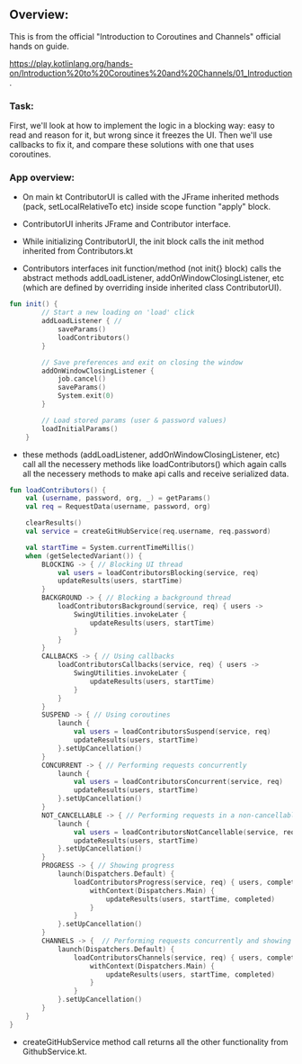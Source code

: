 ## Overview:
This is from the official "Introduction to Coroutines and Channels" official hands on guide.

https://play.kotlinlang.org/hands-on/Introduction%20to%20Coroutines%20and%20Channels/01_Introduction .

### Task:
First, we'll look at how to implement the logic in a blocking way: easy to read and reason for it, but wrong since it freezes the UI. Then we'll use callbacks to fix it, and compare these solutions with one that uses coroutines.

### App overview:
- On main kt ContributorUI is called with the JFrame inherited methods (pack, setLocalRelativeTo etc) inside scope function "apply" block.

- ContributorUI inherits JFrame and Contributor interface.
- While initializing ContributorUI, the init block calls the init method inherited from Contributors.kt
- Contributors interfaces init function/method (not init{} block) calls the abstract methods addLoadListener, addOnWindowClosingListener, etc (which are defined by overriding inside inherited class ContributorUI).
```kotlin
fun init() {
        // Start a new loading on 'load' click
        addLoadListener { // 
            saveParams()
            loadContributors()
        }

        // Save preferences and exit on closing the window
        addOnWindowClosingListener {
            job.cancel()
            saveParams()
            System.exit(0)
        }

        // Load stored params (user & password values)
        loadInitialParams()
    }
```

- these methods (addLoadListener, addOnWindowClosingListener, etc) call all the necessery methods like loadContributors() which again calls all the necessery methods to make api calls and receive serialized data.
```kotlin
fun loadContributors() {
    val (username, password, org, _) = getParams()
    val req = RequestData(username, password, org)

    clearResults()
    val service = createGitHubService(req.username, req.password)

    val startTime = System.currentTimeMillis()
    when (getSelectedVariant()) {
        BLOCKING -> { // Blocking UI thread
            val users = loadContributorsBlocking(service, req)
            updateResults(users, startTime)
        }
        BACKGROUND -> { // Blocking a background thread
            loadContributorsBackground(service, req) { users ->
                SwingUtilities.invokeLater {
                    updateResults(users, startTime)
                }
            }
        }
        CALLBACKS -> { // Using callbacks
            loadContributorsCallbacks(service, req) { users ->
                SwingUtilities.invokeLater {
                    updateResults(users, startTime)
                }
            }
        }
        SUSPEND -> { // Using coroutines
            launch {
                val users = loadContributorsSuspend(service, req)
                updateResults(users, startTime)
            }.setUpCancellation()
        }
        CONCURRENT -> { // Performing requests concurrently
            launch {
                val users = loadContributorsConcurrent(service, req)
                updateResults(users, startTime)
            }.setUpCancellation()
        }
        NOT_CANCELLABLE -> { // Performing requests in a non-cancellable way
            launch {
                val users = loadContributorsNotCancellable(service, req)
                updateResults(users, startTime)
            }.setUpCancellation()
        }
        PROGRESS -> { // Showing progress
            launch(Dispatchers.Default) {
                loadContributorsProgress(service, req) { users, completed ->
                    withContext(Dispatchers.Main) {
                        updateResults(users, startTime, completed)
                    }
                }
            }.setUpCancellation()
        }
        CHANNELS -> {  // Performing requests concurrently and showing progress
            launch(Dispatchers.Default) {
                loadContributorsChannels(service, req) { users, completed ->
                    withContext(Dispatchers.Main) {
                        updateResults(users, startTime, completed)
                    }
                }
            }.setUpCancellation()
        }
    }
}
```

- createGitHubService method call returns all the other functionality from GithubService.kt.